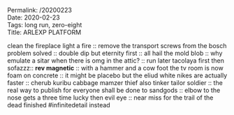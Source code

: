Permalink: /20200223  
Date: 2020-02-23  
Tags:  long run, zero-eight  
Title: ARLEXP PLATFORM  
  
clean the fireplace light a fire :: remove the transport screws from the bosch problem solved :: double dip but eternity first :: all hail the mold blob :: why emulate a sitar when there is omg in the attic? :: run later tacolaya first then sofazzz:: **rev magnetic** :: with a hammer and a cow foot the tv room is now foam on concrete :: it might be placebo but the eliud white nikes are actually faster :: cherub kuribu cabbage mamzer thief also tinker tailor soldier :: the real way to publish for everyone shall be done to sandgods :: elbow to the nose gets a three time lucky then evil eye :: near miss for the trail of the dead finished #infinitedetail instead  
